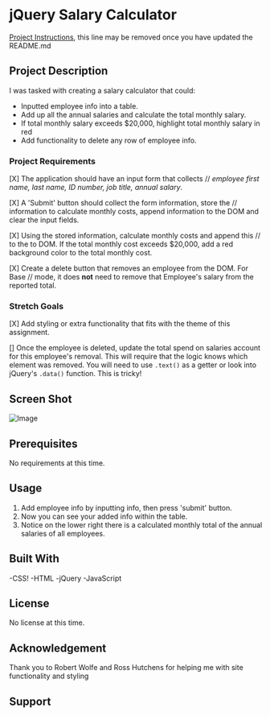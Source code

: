 # jQuery Salary Calculator

[Project Instructions](./INSTRUCTIONS.md), this line may be removed once you have updated the README.md

## Project Description

I was tasked with creating a salary calculator that could:
- Inputted employee info into a table.
- Add up all the annual salaries and calculate the total monthly salary.
- If total monthly salary exceeds $20,000, highlight total monthly salary in red
- Add functionality to delete any row of employee info. 

### Project Requirements

[X] The application should have an input form that collects
//  _employee first name, last name, ID number, job title, annual salary_.

[X] A 'Submit' button should collect the form information, store the
// information to calculate monthly costs, append information to the DOM and clear the input fields. 

[X] Using the stored information, calculate monthly costs and append this
// to the to DOM. If the total monthly cost exceeds $20,000, add a red background color to the total monthly cost.

[X] Create a delete button that removes an employee from the DOM. For Base
// mode, it does **not** need to remove that Employee's salary from the reported total.

### Stretch Goals

[X] Add styling or extra functionality that fits with the theme of this assignment.

[] Once the employee is deleted, update the total spend on salaries account for 
this employee's removal. This will require that the logic knows which element was removed. You will need to use `.text()` as a getter or look into jQuery's `.data()` function. This is tricky!

## Screen Shot

![Image](Screen-Shot-of-Salary-Calculator.png)

## Prerequisites

No requirements at this time.

## Usage
1. Add employee info by inputting info, then press 'submit' button.
2. Now you can see your added info within the table.
3. Notice on the lower right there is a calculated monthly total of the annual salaries of all employees.

## Built With
-CSS!
-HTML
-jQuery
-JavaScript

## License

No license at this time.

## Acknowledgement
Thank you to Robert Wolfe and Ross Hutchens for helping me with site functionality and styling
## Support
